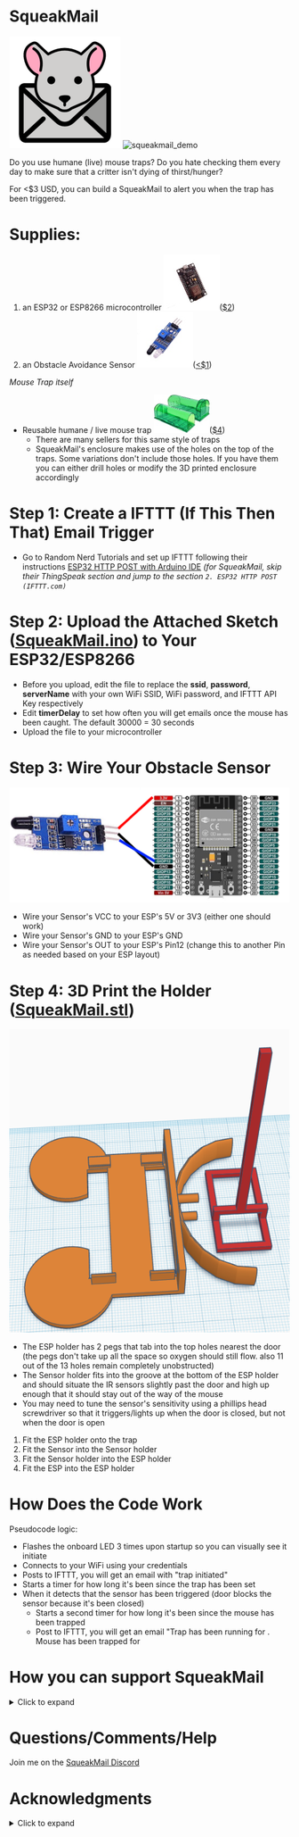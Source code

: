 # SqueakMail
![squeakmail](/images/SqueakMail.png)
![squeakmail_demo](/images/squeakmail_demo.gif)

Do you use humane (live) mouse traps? Do you hate checking them every day to make sure that a critter isn't dying of thirst/hunger?

For <$3 USD, you can build a SqueakMail to alert you when the trap has been triggered.

# **Supplies:**
1. an ESP32 or ESP8266 microcontroller ![esp8266](/images/esp8266.jpg)([$2](https://www.aliexpress.com/item/1005001524799794.html?spm=a2g0o.productlist.0.0.2d5c10c5XVeQ1X&algo_pvid=27dfe2c3-b18b-48c7-9255-bcdc75d8ec68&algo_expid=27dfe2c3-b18b-48c7-9255-bcdc75d8ec68-4&btsid=0bb0622a16142797264324161e35ca&ws_ab_test=searchweb0_0,searchweb201602_,searchweb201603_))
1. an Obstacle Avoidance Sensor ![ir_obstacle_sensor](/images/ir_obstacle_sensor.jpg)([<$1](https://www.aliexpress.com/item/32321964595.html?spm=a2g0o.productlist.0.0.317125f0a5p6b0&algo_pvid=cf8b6d8e-f912-471d-8374-b11588eef43e&algo_expid=cf8b6d8e-f912-471d-8374-b11588eef43e-1&btsid=0bb0623e16142798477723644e5109&ws_ab_test=searchweb0_0,searchweb201602_,searchweb201603_))

*Mouse Trap itself*
* Reusable humane / live mouse trap ![mouse_trap](/images/mouse_trap.jpg)([$4](https://www.aliexpress.com/item/1005001507229211.html?spm=a2g0o.detail.1000014.21.6d111356bJVtu2&gps-id=pcDetailBottomMoreOtherSeller&scm=1007.33416.214471.0&scm_id=1007.33416.214471.0&scm-url=1007.33416.214471.0&pvid=51ec295b-4ccf-41ad-9f45-dba954138126&_t=gps-id:pcDetailBottomMoreOtherSeller,scm-url:1007.33416.214471.0,pvid:51ec295b-4ccf-41ad-9f45-dba954138126,tpp_buckets:668%230%23131923%2364_668%23888%233325%238_23416%230%23214471%2313_23416%234721%2321967%23614_23416%234722%2321972%232_668%232846%238110%231995_668%232717%237558%23137_668%231000022185%231000066058%230_668%233422%2315392%23408_4452%230%23214000%230_4452%233474%2315675%23345_4452%234862%2324463%23570_4452%233098%239624%23905_4452%235108%2323442%23313_4452%233564%2316062%23206))
  * There are many sellers for this same style of traps
  * SqueakMail's enclosure makes use of the holes on the top of the traps. Some variations don't include those holes. If you have them you can either drill holes or modify the 3D printed enclosure accordingly

# Step 1: Create a IFTTT (If This Then That) Email Trigger
* Go to Random Nerd Tutorials and set up IFTTT following their instructions [ESP32 HTTP POST with Arduino IDE](https://randomnerdtutorials.com/esp32-http-post-ifttt-thingspeak-arduino/)
*(for SqueakMail, skip their ThingSpeak section and jump to the section ```2. ESP32 HTTP POST (IFTTT.com)```*

# Step 2: Upload the Attached Sketch ([SqueakMail.ino](squeakmail.ino)) to Your ESP32/ESP8266
* Before you upload, edit the file to replace the **ssid**, **password**, **serverName** with your own WiFi SSID, WiFi password, and IFTTT API Key respectively
* Edit **timerDelay** to set how often you will get emails once the mouse has been caught. The default 30000 = 30 seconds
* Upload the file to your microcontroller

# Step 3: Wire Your Obstacle Sensor
![wiring](/images/wiring.png)
* Wire your Sensor's VCC to your ESP's 5V or 3V3 (either one should work)
* Wire your Sensor's GND to your ESP's GND
* Wire your Sensor's OUT to your ESP's Pin12 (change this to another Pin as needed based on your ESP layout)

# Step 4: 3D Print the Holder ([SqueakMail.stl](SqueakMail.stl))
![3d_enclosure](/images/3d_enclosure.png)
* The ESP holder has 2 pegs that tab into the top holes nearest the door (the pegs don't take up all the space so oxygen should still flow. also 11 out of the 13 holes remain completely unobstructed)
* The Sensor holder fits into the groove at the bottom of the ESP holder and should situate the IR sensors slightly past the door and high up enough that it should stay out of the way of the mouse
* You may need to tune the sensor's sensitivity using a phillips head screwdriver so that it triggers/lights up when the door is closed, but not when the door is open

1. Fit the ESP holder onto the trap
1. Fit the Sensor into the Sensor holder
1. Fit the Sensor holder into the ESP holder
1. Fit the ESP into the ESP holder

# How Does the Code Work
Pseudocode logic:

* Flashes the onboard LED 3 times upon startup so you can visually see it initiate
* Connects to your WiFi using your credentials
* Posts to IFTTT, you will get an email with "trap initiated"
* Starts a timer for how long it's been since the trap has been set
* When it detects that the sensor has been triggered (door blocks the sensor because it's been closed)
  * Starts a second timer for how long it's been since the mouse has been trapped
  * Post to IFTTT, you will get an email "Trap has been running for <Trap Timer>. Mouse has been trapped for <Mouse Timer>

# How you can support SqueakMail
<details>
 <summary>Click to expand</summary>
 
 All I ask is that you take a moment to do something kind.  
  
 * Think of what you would have been willing to contribute to the Mewt project (however small the amount), and donate that to your favorite charity instead.
 
 * See someone hungry or cold?  Buy them a small meal or cheap socks.
 
 * Have elderly neighbors?  Offer to help shovel their driveway or mow their lawn.
 
 * People across the political divide have you on edge?  Bake them some cookies just to be nice.
 
 * Even something as simple as given a random stranger your best smile.  
 
 If you can report back via this 5 second [#SqueakMailForGood questionnaire](https://www.surveymonkey.com/r/DFHGL6H), it would really make my day.  I'm hoping we can push out $1000 and/or 100 hours of kindness from this little corner of the internet.
 </details>

# Questions/Comments/Help
Join me on the [SqueakMail Discord](https://discord.gg/9AsQSmHgDM)

# Acknowledgments
<details>
 <summary>Click to expand</summary>
A big thank you:

* @plbarrio for 3D [Customizable ESP32 lateral support](https://www.thingiverse.com/thing:3884388)
* Random Nerd Tutorial for [IFTTT tutorial](https://randomnerdtutorials.com/esp32-http-post-ifttt-thingspeak-arduino/)
* OpenMoji for 
  * [mouse face](https://openmoji.org/library/#search=mouse%20mail&emoji=1F42D)
  * [envelope](https://openmoji.org/library/#search=mouse%20mail&emoji=2709)
</details>

 
